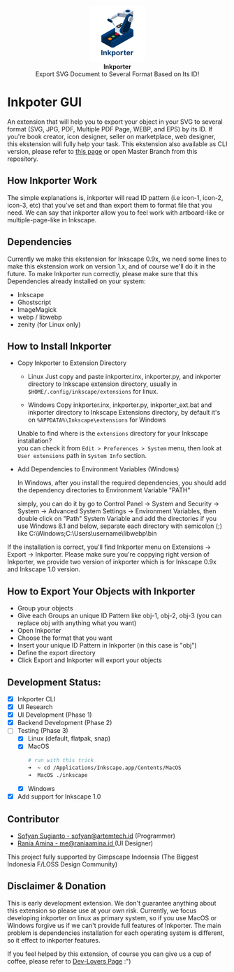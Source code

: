 <p align="center" class="has-mb-6">
<img class="not-gallery-item" height="128" src="inkscape-1.0/inkporter/inkporter.svg" alt="logo">
<br><b>Inkporter</b>
<br>
Export SVG Document to Several Format Based on Its ID!
<br>

# Inkpoter GUI

An extension that will help you to export your object in your SVG to several format (SVG, JPG, PDF, Multiple PDF Page, WEBP, and EPS) by its ID. If you're book creator, icon designer, seller on marketplace, web designer, this ekstension will fully help your task. This ekstension also available as CLI version, please refer to [this page](https://app.gitbook.com/@raniaamina/s/mozelup/tools/inkporter) or open Master Branch from this repository.

## How Inkporter Work

The simple explanations is, inkporter will read ID pattern (i.e icon-1, icon-2, icon-3, etc) that you've set and than export them to format file that you need. We can say that inkporter allow you to feel work with artboard-like or multiple-page-like in Inkscape. 

## Dependencies

Currently we make this ekstension for Inkscape 0.9x, we need some lines to make this ekstension work on version 1.x, and of course we'll do it in the future. To make Inkporter run correctly, please make sure that this Dependencies already installed on your system:

- Inkscape
- Ghostscript
- ImageMagick
- webp / libwebp
- zenity (for Linux only)

## How to Install Inkporter

* Copy Inkporter to Extension Directory
  * Linux
Just copy and paste inkporter.inx, inkporter.py, and inkporter directory to Inkscape extension directory, usually in `$HOME/.config/inkscape/extensions` for linux.

  * Windows
Copy inkporter.inx, inkporter.py, inkporter_ext.bat and inkporter directory to Inkscape Extensions directory, by default it's on `%APPDATA%\Inkscape\extensions` for Windows
  

  Unable to find where is the `extensions` directory for your Inkscape installation?  
you can check it from `Edit > Preferences > System` menu, then look at `User extensions` path in `System Info` section.

* Add Dependencies to Environment Variables (Windows)

  In Windows, after you install the required dependencies, you should add the dependency directories to Environment Variable "PATH"
  
  simply, you can do it by go to Control Panel -> System and Security -> System -> Advanced System Settings -> Environment Variables, then double click on "Path" System Variable and add the directories if you use Windows 8.1 and below, separate each directory with semicolon (;) like C:\Windows;C:\Users\username\libwebp\bin

If the installation is correct, you'll find Inkporter menu on Extensions -> Export -> Inkporter. Please make sure you're coppying right version of Inkporter, we provide two version of inkporter which is for Inkscape 0.9x and Inkscape 1.0 version.

## How to Export Your Objects with Inkporter
* Group your objects
* Give each Groups an unique ID Pattern like obj-1, obj-2, obj-3 (you can replace obj with anything what you want)
* Open Inkporter
* Choose the format that you want
* Insert your unique ID Pattern in Inkporter (in this case is "obj")
* Define the export directory
* Click Export and Inkporter will export your objects

## Development Status:

- [x] Inkporter CLI
- [x] UI Research
- [x] UI Development (Phase 1)
- [x] Backend Development (Phase 2)
- [ ] Testing (Phase 3)
  - [x] Linux (default, flatpak, snap)
  - [x] MacOS
    ```bash
    # run with this trick
    ➜  ~ cd /Applications/Inkscape.app/Contents/MacOS
    ➜  MacOS ./inkscape
    ```
  - [x] Windows
- [x] Add support for Inkscape 1.0

## Contributor

- [Sofyan Sugianto - sofyan@artemtech.id](mailto://sofyan@artemtech.id) (Programmer)
- [Rania Amina - me@raniaamina.id ](https://raniaamina.id) (UI Designer)

This project fully supported by Gimpscape Indoensia (The Biggest Indonesia F/LOSS Design Community)

## Disclaimer & Donation

This is early development extension. We don't guarantee anything about this extension so please use at your own risk. Currently, we focus developing inkporter on linux as primary system, so if you use MacOS or Windows forgive us if we can't provide full features of Inkporter. The main problem is dependencies installation for each operating system is different, so it effect to inkporter features.

If you feel helped by this extension, of course you can give us a cup of coffee, please refer to [Dev-Lovers Page](https://devlovers.netlify.com) :")
